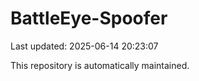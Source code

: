 # BattleEye-Spoofer

Last updated: 2025-06-14 20:23:07

This repository is automatically maintained.
